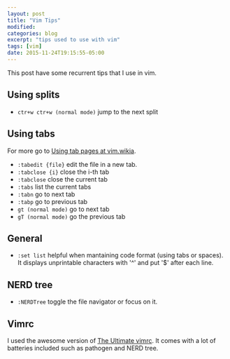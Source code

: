 ```yaml
---
layout: post
title: "Vim Tips"
modified:
categories: blog
excerpt: "tips used to use with vim"
tags: [vim]
date: 2015-11-24T19:15:55-05:00
---
```


This post have some recurrent tips that I use in vim.

## Using splits

* `ctr+w ctr+w (normal mode)` jump to the next split

## Using tabs

For more go to <a target="null" href="http://vim.wikia.com/wiki/Using_tab_pages">Using tab pages at vim.wikia</a>.

* `:tabedit {file}` edit the file in a new tab.
* `:tabclose {i}` close the i-th tab
* `:tabclose` close the current tab
* `:tabs` list the current tabs
* `:tabn` go to next tab
* `:tabp` go to previous tab
* `gt (normal mode)` go to next tab
* `gT (normal mode)` go the previous tab

## General

* `:set list` helpful when mantaining code format (using tabs or spaces). It displays unprintable characters with '^' and put '$' after each line.

## NERD tree

* `:NERDTree` toggle the file navigator or focus on it.

## Vimrc

I used the awesome version of <a target="null" href="https://github.com/amix/vimrc">The Ultimate vimrc</a>. It comes with a lot of batteries included such as pathogen and NERD tree.
